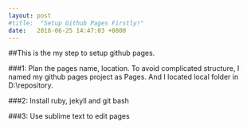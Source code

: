 ```yaml
---
layout: post
#title:  "Setup Github Pages Firstly!"
date:   2018-06-25 14:47:03 +0800
---
```


##This is the my step to setup github pages.

###1: Plan the pages name, location. 
	To avoid complicated structure, I named my github pages project as Pages.
	And I located local folder in D:\repository.

###2: Install ruby, jekyll and git bash

###3: Use sublime text to edit pages